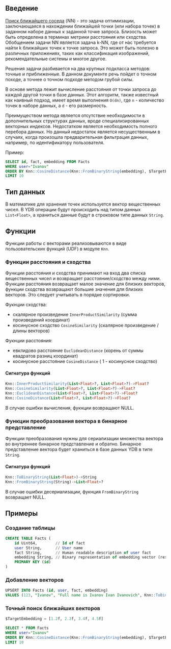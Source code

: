 ## Введение

[Поиск ближайшего соседа](https://en.wikipedia.org/wiki/Nearest_neighbor_search) (NN) - это задача оптимизации, заключающаяся в нахождении ближайшей точки (или набора точек) в заданном наборе данных к заданной точке запроса. Близость может быть определена в терминах метрики расстояния или сходства.
Обобщением задачи NN является задача k-NN, где от нас требуется найти k ближайших точек к точке запроса. Это может быть полезно в различных приложениях, таких как классификация изображений, рекомендательные системы и многое другое.


Решения задачи разбивается на два крупных подкласса методов: точные и приближенные. В данном документе речь пойдет о точном походе, а точнее о точном подходе методом грубой силы.

В основе метода лежит вычисление расстояния от точки запроса до каждой другой точки в базе данных. Этот алгоритм, также известный как наивный подход, имеет время выполнения `O(dn)`, где `n` - количество точек в наборе данных, а `d` - его размерность.

Преимуществом метода является отсутствие необходимости в дополнительных структурах данных, вроде специализированных векторных индексов.
Недостатком является необходимость полного перебора данных. Но данный недостаток является несущественным в случаях, когда произошла предварительная фильтрация данных, например, по идентификатору пользователя.

Пример:

```sql
SELECT id, fact, embedding FROM Facts
WHERE user="Ivanov"
ORDER BY Knn::CosineDistance(Knn::FromBinaryString(embedding), $TargetEmbedding)
LIMIT 10
```

## Тип данных

В математике для хранения точек используется вектор вещественных чисел.
В YDB операции будут происходить над типом данных `List<Float>`, а храниться данные будут в строковом типе данных `String`.

## Функции

Функции работы с векторами реализовываются в виде пользовательских функций (UDF) в модуле `Knn`.

### Функции расстояния и сходства

Функции расстояния и сходства принимают на вход два списка вещественных чисел и возвращает расстояние/сходство между ними.
Функции расстояния возвращает малое значение для близких векторов, функции сходства возвращают большие значения для близких векторов. Это следует учитывать в порядке сортировки.

Фукнции сходства:
* скалярное произведение `InnerProductSimilarity` (сумма произведений координат)
* косинусное сходство `CosineSimilarity` (скалярное произведение / длины векторов)

Фукнции расстояния:
* евклидово расстояние `EuclideanDistance` (корень от суммы квадратов разниц координат)
* косинусное расстояние `CosineDistance` ( 1 - косинусное сходство)

#### Сигнатура функций

```sql
Knn::InnerProductSimilarity(List<Float>?, List<Float>?)->Float?
Knn::CosineSimilarity(List<Float>?, List<Float>?)->Float?
Knn::EuclideanDistance(List<Float>?, List<Float>?)->Float?
Knn::CosineDistance(List<Float>?, List<Float>?)->Float?
```

В случае ошибки вычисления, фукнции возвращают NULL.

### Функции преобразования вектора в бинарное представление

Функции преобразования нужны для сериализации множества вектора во внутреннее бинарное представление и обратно.
Бинарное представление вектора будет храниться в базе данных YDB в типе `String`.

#### Сигнатура функций

```sql
Knn::ToBinaryString(List<Float>)->String
Knn::FromBinaryString(String)->List<Float>?
```
В случае ошибки десериализации, фукнция `FromBinaryString` возвращает NULL.

## Примеры

### Создание таблицы

```sql
CREATE TABLE Facts (
    id Uint64,        // Id of fact
    user String,      // User name
    fact String,      // Human readable description of user fact
    embedding String, // Binary representation of embedding vector (result of Knn::ToBinaryString)
    PRIMARY KEY (id)
)
```

### Добавление векторов

```sql
UPSERT INTO Facts (id, user, fact, embedding) 
VALUES (123, "Ivanov", "Full name is Ivanov Ivan Ivanovich", Knn::ToBinaryString([1.0f, 2.0f, 3.0f, 4.0f]))
```

### Точный поиск ближайших векторов

```sql
$TargetEmbedding = [1.2f, 2.3f, 3.4f, 4.5f]

SELECT * FROM Facts
WHERE user="Ivanov"
ORDER BY Knn::CosineDistance(Knn::FromBinaryString(embedding), $TargetEmbedding)
LIMIT 10
```